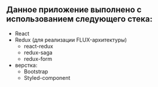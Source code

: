 ## Данное приложение выполнено c использованием следующего стека:

  - React
  - Redux (для реализации FLUX-архитектуры)
    - react-redux
    - redux-saga
    - redux-form
  - верстка:
    - Bootstrap
    - Styled-component

